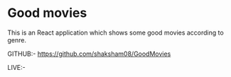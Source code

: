 # Good movies 

This is an React application which shows some good movies according to genre.

GITHUB:-  https://github.com/shaksham08/GoodMovies

LIVE:-
